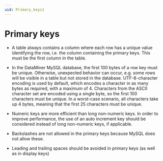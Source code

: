 ```yaml
---
uid: Primary_keys1
---
```


# Primary keys

- A table always contains a column where each row has a unique value identifying the row, i.e. the column containing the primary keys. This must be the first column in the table.

- In the DataMiner MySQL database, the first 100 bytes of a row key must be unique. Otherwise, unexpected behavior can occur, e.g. some rows will be visible in a table but not stored in the database. UTF-8-character encoding is used by default, which encodes a character in as many bytes as required, with a maximum of 4. Characters from the ASCII character set are encoded using a single byte, so the first 100 characters must be unique. In a worst-case scenario, all characters take up 4 bytes, meaning that the first 25 characters must be unique.

- Numeric keys are more efficient than long non-numeric keys. In order to improve performance, the use of an auto increment key should be considered instead of long non-numeric keys, if applicable.

- Backslashes are not allowed in the primary keys because MySQL does not allow these.

- Leading and trailing spaces should be avoided in primary keys (as well as in display keys)
